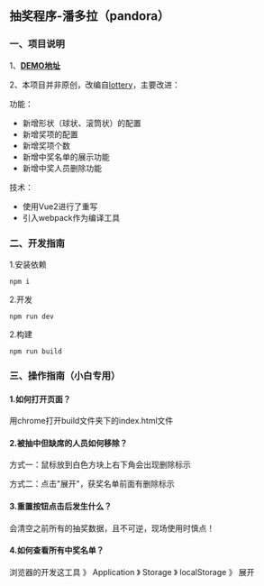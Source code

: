 ## 抽奖程序-潘多拉（pandora）


### 一、项目说明

1、**[DEMO地址](https://yuyongyu08.github.io/pandora/)**

2、本项目并非原创，改编自[lottery](https://github.com/fouber/lottery)，主要改进：

功能：
* 新增形状（球状、滚筒状）的配置
* 新增奖项的配置
* 新增奖项个数
* 新增中奖名单的展示功能
* 新增中奖人员删除功能

技术：
* 使用Vue2进行了重写
* 引入webpack作为编译工具




### 二、开发指南
1.安装依赖
```
npm i
```

2.开发

```
npm run dev
```

2.构建

```
npm run build
```



### 三、操作指南（小白专用）

#### 1.如何打开页面？

用chrome打开build文件夹下的index.html文件


#### 2.被抽中但缺席的人员如何移除？

方式一：鼠标放到白色方块上右下角会出现删除标示

方式二：点击"展开"，获奖名单前面有删除标示

#### 3.重置按钮点击后发生什么？

会清空之前所有的抽奖数据，且不可逆，现场使用时慎点！

#### 4.如何查看所有中奖名单？

浏览器的开发这工具 》 Application 》 Storage 》 localStorage 》 展开
